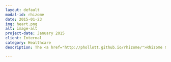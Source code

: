 ```yaml
---
layout: default
modal-id: rhizome
date: 2015-01-23
img: heart.png
alt: image-alt
project-date: January 2015
client: Internal
category: Healthcare
description: The <a href="http://phollott.github.io/rhizome/">Rhizome GitHub repository</a> contains samples from a Mobile Health library I am developing based on an emerging information standard from HL7 called FHIR (Fast Healthcare Interoperability Resources). In particular, I have focused my attention on two resources, Questionnaire and Careplan, because I believe strongly in the value of the social health business cases they support; for instance, a mobile application walks a patient through a health Questionnaire which triggers either a Careplan involving a request to change the patient care team, or a Careplan involving a series of preventive measures, such as exercise and diet, depending on how the patient responds to the Questionnaire. These code samples also use a high level of JavaScript framework support to provide a superior user experience.

---
```

